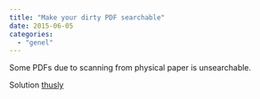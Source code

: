 ```yaml
---
title: "Make your dirty PDF searchable"
date: 2015-06-05
categories: 
  - "genel"
---
```


Some PDFs due to scanning from physical paper is unsearchable.

Solution [thusly](http://www.howtogeek.com/howto/14595/ocr-anything-with-onenote-2007-and-2010/)
